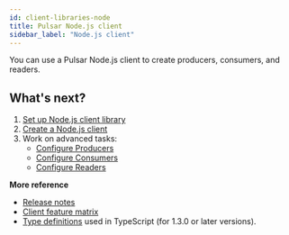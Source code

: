 ```yaml
---
id: client-libraries-node
title: Pulsar Node.js client
sidebar_label: "Node.js client"
---
```


You can use a Pulsar Node.js client to create producers, consumers, and readers.

## What's next?

1. [Set up Node.js client library](client-libraries-node-install.md)
2. [Create a Node.js client](client-libraries-node-create-client.md)
3. Work on advanced tasks:
   - [Configure Producers](client-libraries-producers.md)
   - [Configure Consumers](client-libraries-consumers.md)
   - [Configure Readers](client-libraries-readers.md)

**More reference**

- [Release notes](/release-notes/client-node)
- [Client feature matrix](https://docs.google.com/spreadsheets/d/1YHYTkIXR8-Ql103u-IMI18TXLlGStK8uJjDsOOA0T20/edit#gid=1784579914)
- [Type definitions](https://github.com/apache/pulsar-client-node/blob/master/index.d.ts) used in TypeScript (for 1.3.0 or later versions).